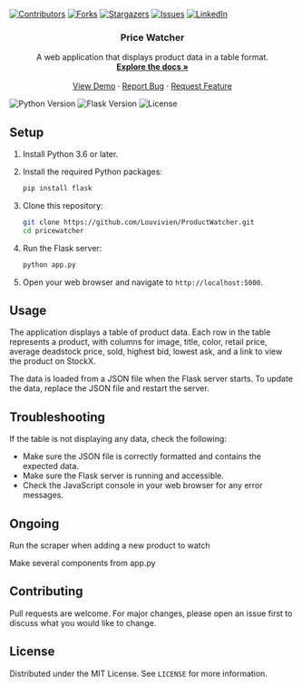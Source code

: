 [![Contributors][contributors-shield]][contributors-url]
[![Forks][forks-shield]][forks-url]
[![Stargazers][stars-shield]][stars-url]
[![Issues][issues-shield]][issues-url]
[![LinkedIn][linkedin-shield]][linkedin-url]

<p align="center">
  <h3 align="center">Price Watcher</h3>

  <p align="center">
    A web application that displays product data in a table format.
    <br />
    <a href="https://github.com/Louvivien/ProductWatcher"><strong>Explore the docs »</strong></a>
    <br />
    <br />
    <a href="https://productwatcher.fly.dev/">View Demo</a>
    ·
    <a href="https://github.com/Louvivien/ProductWatcher/issues">Report Bug</a>
    ·
    <a href="https://github.com/Louvivien/ProductWatcher/issues">Request Feature</a>
  </p>
</p>

![Python Version][python-image]
![Flask Version][flask-image]
![License][license-image]

## Setup

1. Install Python 3.6 or later.

2. Install the required Python packages:

    ```bash
    pip install flask
    ```

3. Clone this repository:

    ```bash
    git clone https://github.com/Louvivien/ProductWatcher.git
    cd pricewatcher
    ```

4. Run the Flask server:

    ```bash
    python app.py
    ```

5. Open your web browser and navigate to `http://localhost:5000`.

## Usage

The application displays a table of product data. Each row in the table represents a product, with columns for image, title, color, retail price, average deadstock price, sold, highest bid, lowest ask, and a link to view the product on StockX.

The data is loaded from a JSON file when the Flask server starts. To update the data, replace the JSON file and restart the server.

## Troubleshooting

If the table is not displaying any data, check the following:

- Make sure the JSON file is correctly formatted and contains the expected data.
- Make sure the Flask server is running and accessible.
- Check the JavaScript console in your web browser for any error messages.

## Ongoing

Run the scraper when adding a new product to watch

Make several components from app.py



## Contributing

Pull requests are welcome. For major changes, please open an issue first to discuss what you would like to change.

## License

Distributed under the MIT License. See `LICENSE` for more information.

[python-image]: https://img.shields.io/badge/python-v3.6+-blue.svg
[flask-image]: https://img.shields.io/badge/flask-v1.0.2-blue.svg
[license-image]: https://img.shields.io/badge/license-MIT-blue.svg


[contributors-shield]: https://img.shields.io/github/contributors/Louvivien/ProductWatcher.svg?style=for-the-badge
[contributors-url]: https://github.com/Louvivien/ProductWatcher/graphs/contributors
[forks-shield]: https://img.shields.io/github/forks/Louvivien/ProductWatcher.svg?style=for-the-badge
[forks-url]: https://github.com/Louvivien/ProductWatcher/network/members
[stars-shield]: https://img.shields.io/github/stars/Louvivien/ProductWatcher.svg?style=for-the-badge
[stars-url]: https://github.com/Louvivien/ProductWatcher/stargazers
[issues-shield]: https://img.shields.io/github/issues/Louvivien/ProductWatcher.svg?style=for-the-badge
[issues-url]: https://github.com/Louvivien/ProductWatcher/issues
[license-shield]: https://img.shields.io/github/license/Louvivien/ProductWatcher.svg?style=for-the-badge
[license-url]: https://github.com/Louvivien/ProductWatcher/blob/master/LICENSE.txt
[linkedin-shield]: https://img.shields.io/badge/-LinkedIn-black.svg?style=for-the-badge&logo=linkedin&colorB=555
[linkedin-url]: https://www.linkedin.com/in/vivienrichaud/
[Next.js]: https://img.shields.io/badge/next.js-000000?style=for-the-badge&logo=nextdotjs&logoColor=white
[Next-url]: https://nextjs.org/
[React.js]: https://img.shields.io/badge/React-20232A?style=for-the-badge&logo=react&logoColor=61DAFB
[React-url]: https://reactjs.org/
[Vue.js]: https://img.shields.io/badge/Vue.js-35495E?style=for-the-badge&logo=vuedotjs&logoColor=4FC08D
[Vue-url]: https://vuejs.org/
[Angular.io]: https://img.shields.io/badge/Angular-DD0031?style=for-the-badge&logo=angular&logoColor=white
[Angular-url]: https://angular.io/
[Svelte.dev]: https://img.shields.io/badge/Svelte-4A4A55?style=for-the-badge&logo=svelte&logoColor=FF3E00
[Svelte-url]: https://svelte.dev/
[Laravel.com]: https://img.shields.io/badge/Laravel-FF2D20?style=for-the-badge&logo=laravel&logoColor=white
[Laravel-url]: https://laravel.com
[Bootstrap.com]: https://img.shields.io/badge/Bootstrap-563D7C?style=for-the-badge&logo=bootstrap&logoColor=white
[Bootstrap-url]: https://getbootstrap.com
[JQuery.com]: https://img.shields.io/badge/jQuery-0769AD?style=for-the-badge&logo=jquery&logoColor=white
[JQuery-url]: https://jquery.com 

<!-- [![MIT License][license-shield]][license-url] -->
